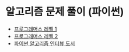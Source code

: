 # 알고리즘 문제 풀이 (파이썬)

- [프로그래머스 레벨 1](https://github.com/palza4dev/TIL-Algorithm/tree/main/programmers/level_1/README.md)
- [프로그래머스 레벨 2](https://github.com/palza4dev/TIL-Algorithm/tree/main/programmers/level_2/README.md)
- [파이썬 알고리즘 인터뷰 도서](https://github.com/palza4dev/TIL-Algorithm/tree/main/algorithm-interview/README.md)